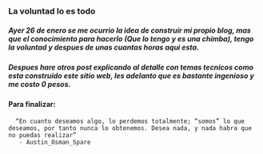 ### La voluntad lo es todo
##### Ayer 26 de enero se me ocurrio la idea de construir mi propio blog, mas que el conocimiento para hacerlo (Que lo tengo y es una chimba), tengo la *voluntad* y despues de unas cuantas horas aqui esta.
##### Despues hare otros post explicando al detalle con temas tecnicos como esta construido este sitio web, les adelanto que es bastante ingenioso y me costo 0 pesos.
#### Para finalizar:
      “En cuanto deseamos algo, lo perdemos totalmente; “somos” lo que deseamos, por tanto nunca lo obtenemos. Desea nada, y nada habra que no puedas realizar”
       - Austin_Osman_Spare
